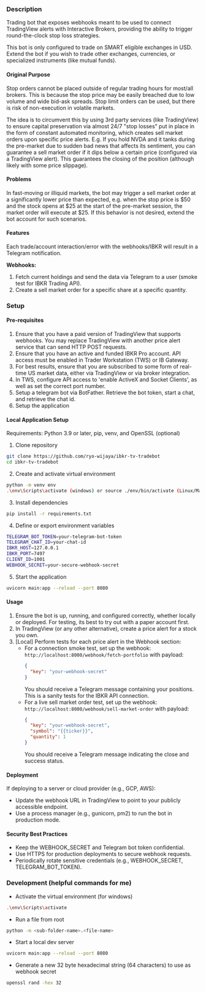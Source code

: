 ### Description

Trading bot that exposes webhooks meant to be used to connect TradingView alerts with Interactive Brokers, providing the ability to trigger round-the-clock stop loss strategies.

This bot is only configured to trade on SMART eligible exchanges in USD. Extend the bot if you wish to trade other exchanges, currencies, or specialized instruments (like mutual funds).

#### Original Purpose

Stop orders cannot be placed outside of regular trading hours for most/all brokers. This is because the stop price may be easily breached due to low volume and wide bid-ask spreads. Stop limit orders can be used, but there is risk of non-execution in volatile markets.

The idea is to circumvent this by using 3rd party services (like TradingView) to ensure capital preservation via almost 24/7 "stop losses" put in place in the form of constant automated monitoring, which creates sell market orders upon specific price alerts. E.g. If you hold NVDA and it tanks during the pre-market due to sudden bad news that affects its sentiment, you can guarantee a sell market order if it dips below a certain price (configured via a TradingView alert). This guarantees the closing of the position (although likely with some price slippage).

#### Problems

In fast-moving or illiquid markets, the bot may trigger a sell market order at a significantly lower price than expected, e.g. when the stop price is $50 and the stock opens at $25 at the start of the pre-market session, the market order will execute at $25. If this behavior is not desired, extend the bot account for such scenarios.

#### Features

Each trade/account interaction/error with the webhooks/IBKR will result in a Telegram notification.

**Webhooks:**

1. Fetch current holdings and send the data via Telegram to a user (smoke test for IBKR Trading API).
2. Create a sell market order for a specific share at a specific quantity.

### Setup

#### Pre-requisites

1. Ensure that you have a paid version of TradingView that supports webhooks. You may replace TradingView with another price alert service that can send HTTP POST requests.
2. Ensure that you have an active and funded IBKR Pro account. API access must be enabled in Trader Workstation (TWS) or IB Gateway.
3. For best results, ensure that you are subscribed to some form of real-time US market data, either via TradingView or via broker integration.
4. In TWS, configure API access to 'enable ActiveX and Socket Clients', as well as set the correct port number.
5. Setup a telegram bot via BotFather. Retrieve the bot token, start a chat, and retrieve the chat id.
6. Setup the application

#### Local Application Setup

Requirements: Python 3.9 or later, pip, venv, and OpenSSL (optional)

1. Clone repository

```bash
git clone https://github.com/ryo-wijaya/ibkr-tv-tradebot
cd ibkr-tv-tradebot
```

2. Create and activate virtual environment

```bash
python -m venv env
.\env\Scripts\activate (windows) or source ./env/bin/activate (Linux/Mac)
```

3. Install dependencies

```bash
pip install -r requirements.txt
```

4. Define or export environment variables

```bash
TELEGRAM_BOT_TOKEN=your-telegram-bot-token
TELEGRAM_CHAT_ID=your-chat-id
IBKR_HOST=127.0.0.1
IBKR_PORT=7497
CLIENT_ID=1001
WEBHOOK_SECRET=your-secure-webhook-secret
```

5. Start the application

```bash
uvicorn main:app --reload --port 8080
```

#### Usage

1. Ensure the bot is up, running, and configured correctly, whether locally or deployed. For testing, its best to try out with a paper account first.
2. In TradingView (or any other alternative), create a price alert for a stock you own.
3. [Local] Perform tests for each price alert in the Webhook section:
   - For a connection smoke test, set up the webhook: `http://localhost:8000/webhook/fetch-portfolio` with payload:
     ```json
     {
       "key": "your-webhook-secret"
     }
     ```
     You should receive a Telegram message containing your positions. This is a sanity tests for the IBKR API connection.
   - For a live sell market order test, set up the webhook: `http://localhost:8000/webhook/sell-market-order` with payload:
     ```json
     {
       "key": "your-webhook-secret",
       "symbol": "{{ticker}}",
       "quantity": 1
     }
     ```
     You should receive a Telegram message indicating the close and success status.

#### Deployment

If deploying to a server or cloud provider (e.g., GCP, AWS):

- Update the webhook URL in TradingView to point to your publicly accessible endpoint.
- Use a process manager (e.g., gunicorn, pm2) to run the bot in production mode.

#### Security Best Practices

- Keep the WEBHOOK_SECRET and Telegram bot token confidential.
- Use HTTPS for production deployments to secure webhook requests.
- Periodically rotate sensitive credentials (e.g., WEBHOOK_SECRET, TELEGRAM_BOT_TOKEN).

### Development (helpful commands for me)

- Activate the virtual environment (for windows)

```bash
.\env\Scripts\activate
```

- Run a file from root

```bash
python -m <sub-folder-name>.<file-name>
```

- Start a local dev server

```bash
uvicorn main:app --reload --port 8080
```

- Generate a new 32 byte hexadecimal string (64 characters) to use as webhook secret

```bash
openssl rand -hex 32
```

